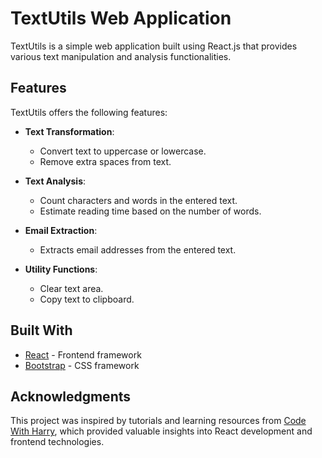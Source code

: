 # TextUtils Web Application

TextUtils is a simple web application built using React.js that provides various text manipulation and analysis functionalities.

## Features

TextUtils offers the following features:

- **Text Transformation**:
  - Convert text to uppercase or lowercase.
  - Remove extra spaces from text.

- **Text Analysis**:
  - Count characters and words in the entered text.
  - Estimate reading time based on the number of words.

- **Email Extraction**:
  - Extracts email addresses from the entered text.

- **Utility Functions**:
  - Clear text area.
  - Copy text to clipboard.

## Built With

- [React](https://reactjs.org/) - Frontend framework
- [Bootstrap](https://getbootstrap.com/) - CSS framework

## Acknowledgments

This project was inspired by tutorials and learning resources from [Code With Harry](https://www.codewithharry.com/), which provided valuable insights into React development and frontend technologies.
